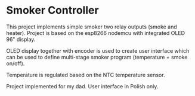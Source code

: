 # Smoker Controller

This project implements simple smoker two relay outputs (smoke and heater). Project is based on the esp8266 nodemcu with integrated OLED 96" display.

OLED display together with encoder is used to create user interface which can be used to define multi-stage smoker program (temperature + smoke on/off).

Temperature is regulated based on the NTC temperature sensor.

Project implemented for my dad. User interface in Polish only.
